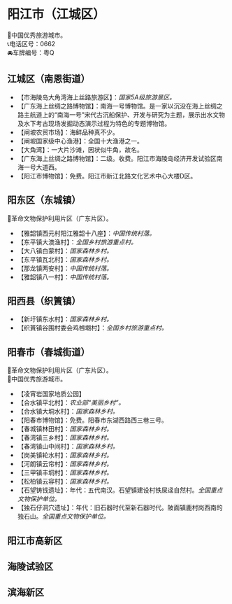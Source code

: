 # 阳江市（江城区）  
🏅中国优秀旅游城市。   
📞电话区号：0662  
🚘车牌编号：粤Q  

## 江城区（南恩街道）  
* 【市海陵岛大角湾海上丝路旅游区】：*国家5A级旅游景区。*  
* 【广东海上丝绸之路博物馆】：南海一号博物馆。是一家以沉没在海上丝绸之路主航道上的“南海一号”宋代古沉船保护、开发与研究为主题，展示出水文物及水下考古现场发掘动态演示过程为特色的专题博物馆。   
* 【闸坡农贸市场】：海鲜品种真不少。   
* 【闸坡国家级中心渔港】：全国十大渔港之一。   
* 【大角湾】：一大片沙滩，因状似牛角，故名。   
* 【广东海上丝绸之路博物馆】：二级。收费。阳江市海陵岛经济开发试验区南海一号大道西。   
* 【阳江市博物馆】：免费。阳江市新江北路文化艺术中心大楼D区。   
  
## 阳东区（东城镇）  
🚩革命文物保护利用片区（广东片区）。   
* 【雅韶镇西元村阳江雅韶十八座】：*中国传统村落。*  
* 【东平镇大澳渔村】：*全国乡村旅游重点村。*  
* 【大八镇白蒙村】：*国家森林乡村。*  
* 【东平镇瓦北村】：*国家森林乡村。*    
* 【那龙镇两安村】：*中国传统村落。*  
* 【雅韶镇八一村】：*中国传统村落。*    

## 阳西县（织篢镇）  
* 【新圩镇东水村】：*国家森林乡村。*  
* 【织篢镇谷围村委会鸡乸㙟村】：*全国乡村旅游重点村。*    

## 阳春市（春城街道）  
🚩革命文物保护利用片区（广东片区）。   
🏅中国优秀旅游城市。   
* 【凌宵岩国家地质公园】  
* 【合水镇平北村】：*农业部“美丽乡村”。*  
* 【合水镇大垌水村】：*国家森林乡村。*  
* 【阳春市博物馆】：免费。阳春市东湖西路西三巷三号。   
* 【春城镇林田村】：*国家森林乡村。*  
* 【春湾镇三乡村】：*国家森林乡村。*  
* 【春湾镇山中间村】：*国家森林乡村。*  
* 【岗美镇轮水村】：*国家森林乡村。*  
* 【河朗镇云帘村】：*国家森林乡村。*  
* 【三甲镇丰垌村】：*国家森林乡村。*  
* 【松柏镇云容村】：*国家森林乡村。*  
* 【石望铸钱遗址】：年代：五代南汉。石望镇建设村铁屎迳自然村。*全国重点文物保护单位。*  
* 【独石仔洞穴遗址】：年代：旧石器时代至新石器时代。陂面镇鹿村岗西南的独石山。*全国重点文物保护单位。*   

## 阳江市高新区  

## 海陵试验区  

## 滨海新区